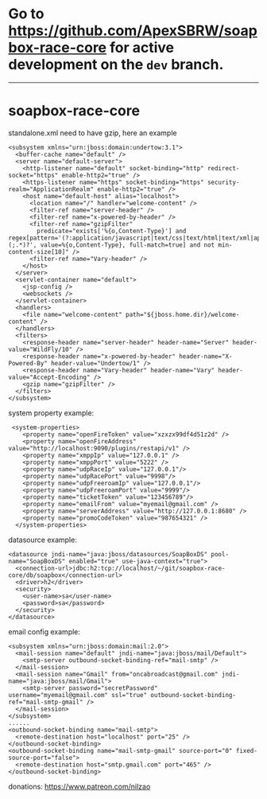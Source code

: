 # Go to https://github.com/ApexSBRW/soapbox-race-core for active development on the `dev` branch.
---
# soapbox-race-core

standalone.xml need to have gzip, here an example


    <subsystem xmlns="urn:jboss:domain:undertow:3.1">
      <buffer-cache name="default" />
      <server name="default-server">
        <http-listener name="default" socket-binding="http" redirect-socket="https" enable-http2="true" />
        <https-listener name="https" socket-binding="https" security-realm="ApplicationRealm" enable-http2="true" />
        <host name="default-host" alias="localhost">
          <location name="/" handler="welcome-content" />
          <filter-ref name="server-header" />
          <filter-ref name="x-powered-by-header" />
          <filter-ref name="gzipFilter"
            predicate="exists['%{o,Content-Type}'] and regex[pattern='(?:application/javascript|text/css|text/html|text/xml|application/json|application/xml)(;.*)?', value=%{o,Content-Type}, full-match=true] and not min-content-size[10]" />
          <filter-ref name="Vary-header" />
        </host>
      </server>
      <servlet-container name="default">
        <jsp-config />
        <websockets />
      </servlet-container>
      <handlers>
        <file name="welcome-content" path="${jboss.home.dir}/welcome-content" />
      </handlers>
      <filters>
        <response-header name="server-header" header-name="Server" header-value="WildFly/10" />
        <response-header name="x-powered-by-header" header-name="X-Powered-By" header-value="Undertow/1" />
        <response-header name="Vary-header" header-name="Vary" header-value="Accept-Encoding" />
        <gzip name="gzipFilter" />
      </filters>
    </subsystem>
    
    
system property example:

	 <system-properties>
	    <property name="openFireToken" value="xzxzx99df4d51z2d" />
	    <property name="openFireAddress" value="http://localhost:9090/plugins/restapi/v1" />
	    <property name="xmppIp" value="127.0.0.1" />
	    <property name="xmppPort" value="5222" />
	    <property name="udpRaceIp" value="127.0.0.1"/>
        <property name="udpRacePort" value="9998"/>
        <property name="udpFreeroamIp" value="127.0.0.1"/>
        <property name="udpFreeroamPort" value="9999"/>
        <property name="ticketToken" value="123456789"/>
        <property name="emailFrom" value="myemail@gmail.com" />
        <property name="serverAddress" value="http://127.0.0.1:8680" />
        <property name="promoCodeToken" value="987654321" />
	  </system-properties>
	  
	  
datasource example:

	<datasource jndi-name="java:jboss/datasources/SoapBoxDS" pool-name="SoapBoxDS" enabled="true" use-java-context="true">
	  <connection-url>jdbc:h2:tcp://localhost/~/git/soapbox-race-core/db/soapbox</connection-url>
	  <driver>h2</driver>
	  <security>
	    <user-name>sa</user-name>
	    <password>sa</password>
	  </security>
	</datasource>


email config example:


    <subsystem xmlns="urn:jboss:domain:mail:2.0">
      <mail-session name="default" jndi-name="java:jboss/mail/Default">
        <smtp-server outbound-socket-binding-ref="mail-smtp" />
      </mail-session>
      <mail-session name="Gmail" from="oncabroadcast@gmail.com" jndi-name="java:jboss/mail/Gmail">
        <smtp-server password="secretPassword" username="myemail@gmail.com" ssl="true" outbound-socket-binding-ref="mail-smtp-gmail" />
      </mail-session>
    </subsystem>
    ......
    <outbound-socket-binding name="mail-smtp">
      <remote-destination host="localhost" port="25" />
    </outbound-socket-binding>
    <outbound-socket-binding name="mail-smtp-gmail" source-port="0" fixed-source-port="false">
      <remote-destination host="smtp.gmail.com" port="465" />
    </outbound-socket-binding>

donations: https://www.patreon.com/nilzao
